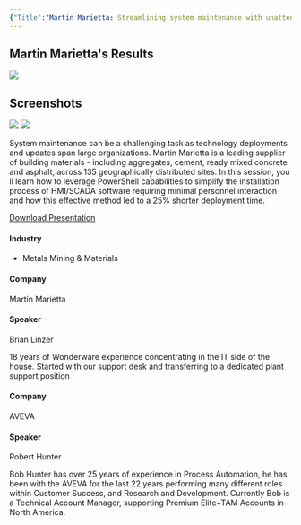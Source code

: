 ```yaml
---
{"Title":"Martin Marietta: Streamlining system maintenance with unattended AVEVA  System Platform client installs","Year":2023,"Industry":"Metals Mining & Materials","URL":"https://resources.osisoft.com/presentations/martin-marietta--streamlining-system-maintenance-with-unattended-aveva%E2%84%A2-system-platform-client-installs/","PDF":"https://cdn.osisoft.com/osi/presentations/2023-AVEVA-San-Francisco/UC23NA-1HSU04-MartinMarietta-Linzer-Martin-Marietta-Streamlining-system-maintenance.pdf","Company":"Martin Marietta","Keywords":["Cement","ASP"],"dg-publish":true,"permalink":"/aveva/customer-stories/2023/2023-martin-marietta-martin-marietta-streamlining-system-maintenance-with-unattended-aveva-system-platform-client-installs/","dgPassFrontmatter":true}
---
```


## Martin Marietta's Results
![](https://i.imgur.com/yf6w5eP.png)

## Screenshots
![](https://i.imgur.com/6vqDlsY.jpeg)
![](https://i.imgur.com/2V06Tmj.png)

System maintenance can be a challenging task as technology deployments and updates span large organizations. Martin Marietta is a leading supplier of building materials - including aggregates, cement, ready mixed concrete and asphalt, across 135 geographically distributed sites. In this session, you ll learn how to leverage PowerShell capabilities to simplify the installation process of HMI/SCADA software requiring minimal personnel interaction and how this effective method led to a 25% shorter deployment time.

[Download Presentation](https://cdn.osisoft.com/osi/presentations/2023-AVEVA-San-Francisco/UC23NA-1HSU04-MartinMarietta-Linzer-Martin-Marietta-Streamlining-system-maintenance.pdf)

#### Industry

- Metals Mining & Materials

#### Company

Martin Marietta

#### Speaker

Brian Linzer

18 years of Wonderware experience concentrating in the IT side of the house. Started with our support desk and transferring to a dedicated plant support position

#### Company

AVEVA

#### Speaker

Robert Hunter

Bob Hunter has over 25 years of experience in Process Automation, he has been with the AVEVA for the last 22 years performing many different roles within Customer Success, and Research and Development. Currently Bob is a Technical Account Manager, supporting Premium Elite+TAM Accounts in North America.
